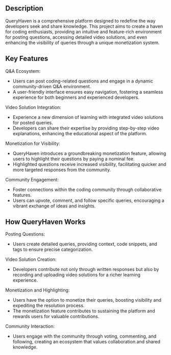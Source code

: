 ## Description


QueryHaven is a comprehensive platform designed to redefine the way developers seek and share knowledge. This project aims to create a haven for coding enthusiasts, providing an intuitive and feature-rich environment for posting questions, accessing detailed video solutions, and even enhancing the visibility of queries through a unique monetization system.


## Key Features


Q&A Ecosystem:


*   Users can post coding-related questions and engage in a dynamic community-driven Q&A environment.
*   A user-friendly interface ensures easy navigation, fostering a seamless experience for both beginners and experienced developers.


Video Solution Integration:


*   Experience a new dimension of learning with integrated video solutions for posted queries.
*   Developers can share their expertise by providing step-by-step video explanations, enhancing the educational aspect of the platform.


Monetization for Visibility:


*   QueryHaven introduces a groundbreaking monetization feature, allowing users to highlight their questions by paying a nominal fee.
*   Highlighted questions receive increased visibility, facilitating quicker and more targeted responses from the community.


Community Engagement:


*   Foster connections within the coding community through collaborative features.
*   Users can upvote, comment, and follow specific queries, encouraging a vibrant exchange of ideas and insights.

## How QueryHaven Works


Posting Questions:


*   Users create detailed queries, providing context, code snippets, and tags to ensure precise categorization.


Video Solution Creation:


*   Developers contribute not only through written responses but also by recording and uploading video solutions for a richer learning experience.


Monetization and Highlighting:


*   Users have the option to monetize their queries, boosting visibility and expediting the resolution process.
*   The monetization feature contributes to sustaining the platform and rewards users for valuable contributions.


Community Interaction:


*   Users engage with the community through voting, commenting, and following, creating an ecosystem that values collaboration and shared knowledge.

